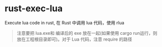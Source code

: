 # rust-exec-lua

Execute lua code in rust, 在 Rust 中调用 lua 代码，使用 rlua

> 注意要把 lua.exe和  编译后的 exe 放在一起(如果使用 cargo run运行，则放在工程根目录即可)。对于 Lua 代码，注意 require 的路径